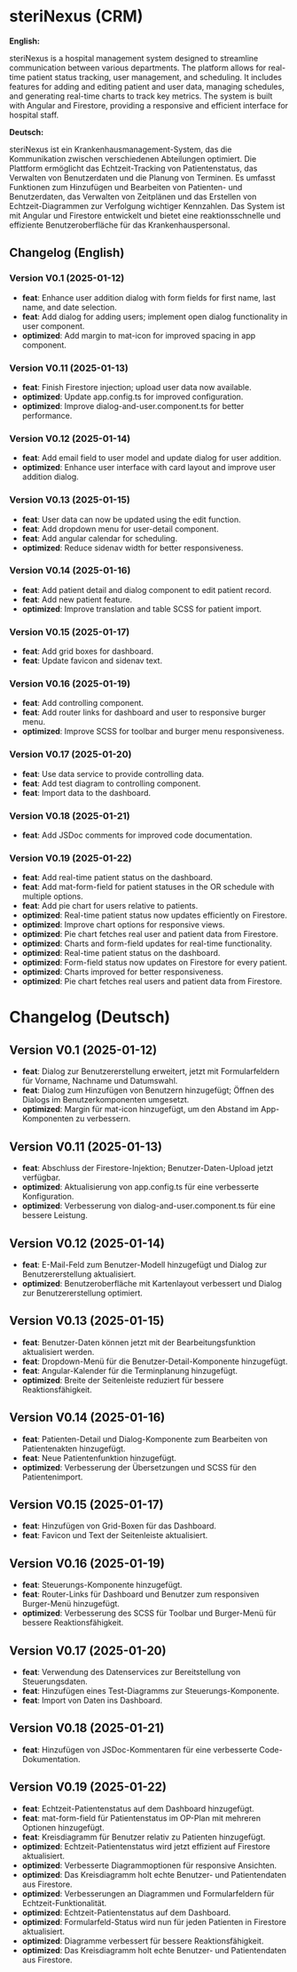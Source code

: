 # steriNexus (CRM)

**English:**

steriNexus is a hospital management system designed to streamline communication between various departments. The platform allows for real-time patient status tracking, user management, and scheduling. It includes features for adding and editing patient and user data, managing schedules, and generating real-time charts to track key metrics. The system is built with Angular and Firestore, providing a responsive and efficient interface for hospital staff.

**Deutsch:**

steriNexus ist ein Krankenhausmanagement-System, das die Kommunikation zwischen verschiedenen Abteilungen optimiert. Die Plattform ermöglicht das Echtzeit-Tracking von Patientenstatus, das Verwalten von Benutzerdaten und die Planung von Terminen. Es umfasst Funktionen zum Hinzufügen und Bearbeiten von Patienten- und Benutzerdaten, das Verwalten von Zeitplänen und das Erstellen von Echtzeit-Diagrammen zur Verfolgung wichtiger Kennzahlen. Das System ist mit Angular und Firestore entwickelt und bietet eine reaktionsschnelle und effiziente Benutzeroberfläche für das Krankenhauspersonal.

## Changelog (English)

### Version V0.1 (2025-01-12)
- **feat**: Enhance user addition dialog with form fields for first name, last name, and date selection.
- **feat**: Add dialog for adding users; implement open dialog functionality in user component.
- **optimized**: Add margin to mat-icon for improved spacing in app component.

### Version V0.11 (2025-01-13)
- **feat**: Finish Firestore injection; upload user data now available.
- **optimized**: Update app.config.ts for improved configuration.
- **optimized**: Improve dialog-and-user.component.ts for better performance.

### Version V0.12 (2025-01-14)
- **feat**: Add email field to user model and update dialog for user addition.
- **optimized**: Enhance user interface with card layout and improve user addition dialog.

### Version V0.13 (2025-01-15)
- **feat**: User data can now be updated using the edit function.
- **feat**: Add dropdown menu for user-detail component.
- **feat**: Add angular calendar for scheduling.
- **optimized**: Reduce sidenav width for better responsiveness.

### Version V0.14 (2025-01-16)
- **feat**: Add patient detail and dialog component to edit patient record.
- **feat**: Add new patient feature.
- **optimized**: Improve translation and table SCSS for patient import.

### Version V0.15 (2025-01-17)
- **feat**: Add grid boxes for dashboard.
- **feat**: Update favicon and sidenav text.

### Version V0.16 (2025-01-19)
- **feat**: Add controlling component.
- **feat**: Add router links for dashboard and user to responsive burger menu.
- **optimized**: Improve SCSS for toolbar and burger menu responsiveness.

### Version V0.17 (2025-01-20)
- **feat**: Use data service to provide controlling data.
- **feat**: Add test diagram to controlling component.
- **feat**: Import data to the dashboard.

### Version V0.18 (2025-01-21)
- **feat**: Add JSDoc comments for improved code documentation.

### Version V0.19 (2025-01-22)
- **feat**: Add real-time patient status on the dashboard.
- **feat**: Add mat-form-field for patient statuses in the OR schedule with multiple options.
- **feat**: Add pie chart for users relative to patients.
- **optimized**: Real-time patient status now updates efficiently on Firestore.
- **optimized**: Improve chart options for responsive views.
- **optimized**: Pie chart fetches real user and patient data from Firestore.
- **optimized**: Charts and form-field updates for real-time functionality.
- **optimized**: Real-time patient status on the dashboard.
- **optimized**: Form-field status now updates on Firestore for every patient.
- **optimized**: Charts improved for better responsiveness.
- **optimized**: Pie chart fetches real users and patient data from Firestore.


# Changelog (Deutsch)

## Version V0.1 (2025-01-12)
- **feat**: Dialog zur Benutzererstellung erweitert, jetzt mit Formularfeldern für Vorname, Nachname und Datumswahl.
- **feat**: Dialog zum Hinzufügen von Benutzern hinzugefügt; Öffnen des Dialogs im Benutzerkomponenten umgesetzt.
- **optimized**: Margin für mat-icon hinzugefügt, um den Abstand im App-Komponenten zu verbessern.

## Version V0.11 (2025-01-13)
- **feat**: Abschluss der Firestore-Injektion; Benutzer-Daten-Upload jetzt verfügbar.
- **optimized**: Aktualisierung von app.config.ts für eine verbesserte Konfiguration.
- **optimized**: Verbesserung von dialog-and-user.component.ts für eine bessere Leistung.

## Version V0.12 (2025-01-14)
- **feat**: E-Mail-Feld zum Benutzer-Modell hinzugefügt und Dialog zur Benutzererstellung aktualisiert.
- **optimized**: Benutzeroberfläche mit Kartenlayout verbessert und Dialog zur Benutzererstellung optimiert.

## Version V0.13 (2025-01-15)
- **feat**: Benutzer-Daten können jetzt mit der Bearbeitungsfunktion aktualisiert werden.
- **feat**: Dropdown-Menü für die Benutzer-Detail-Komponente hinzugefügt.
- **feat**: Angular-Kalender für die Terminplanung hinzugefügt.
- **optimized**: Breite der Seitenleiste reduziert für bessere Reaktionsfähigkeit.

## Version V0.14 (2025-01-16)
- **feat**: Patienten-Detail und Dialog-Komponente zum Bearbeiten von Patientenakten hinzugefügt.
- **feat**: Neue Patientenfunktion hinzugefügt.
- **optimized**: Verbesserung der Übersetzungen und SCSS für den Patientenimport.

## Version V0.15 (2025-01-17)
- **feat**: Hinzufügen von Grid-Boxen für das Dashboard.
- **feat**: Favicon und Text der Seitenleiste aktualisiert.

## Version V0.16 (2025-01-19)
- **feat**: Steuerungs-Komponente hinzugefügt.
- **feat**: Router-Links für Dashboard und Benutzer zum responsiven Burger-Menü hinzugefügt.
- **optimized**: Verbesserung des SCSS für Toolbar und Burger-Menü für bessere Reaktionsfähigkeit.

## Version V0.17 (2025-01-20)
- **feat**: Verwendung des Datenservices zur Bereitstellung von Steuerungsdaten.
- **feat**: Hinzufügen eines Test-Diagramms zur Steuerungs-Komponente.
- **feat**: Import von Daten ins Dashboard.

## Version V0.18 (2025-01-21)
- **feat**: Hinzufügen von JSDoc-Kommentaren für eine verbesserte Code-Dokumentation.

## Version V0.19 (2025-01-22)
- **feat**: Echtzeit-Patientenstatus auf dem Dashboard hinzugefügt.
- **feat**: mat-form-field für Patientenstatus im OP-Plan mit mehreren Optionen hinzugefügt.
- **feat**: Kreisdiagramm für Benutzer relativ zu Patienten hinzugefügt.
- **optimized**: Echtzeit-Patientenstatus wird jetzt effizient auf Firestore aktualisiert.
- **optimized**: Verbesserte Diagrammoptionen für responsive Ansichten.
- **optimized**: Das Kreisdiagramm holt echte Benutzer- und Patientendaten aus Firestore.
- **optimized**: Verbesserungen an Diagrammen und Formularfeldern für Echtzeit-Funktionalität.
- **optimized**: Echtzeit-Patientenstatus auf dem Dashboard.
- **optimized**: Formularfeld-Status wird nun für jeden Patienten in Firestore aktualisiert.
- **optimized**: Diagramme verbessert für bessere Reaktionsfähigkeit.
- **optimized**: Das Kreisdiagramm holt echte Benutzer- und Patientendaten aus Firestore.

